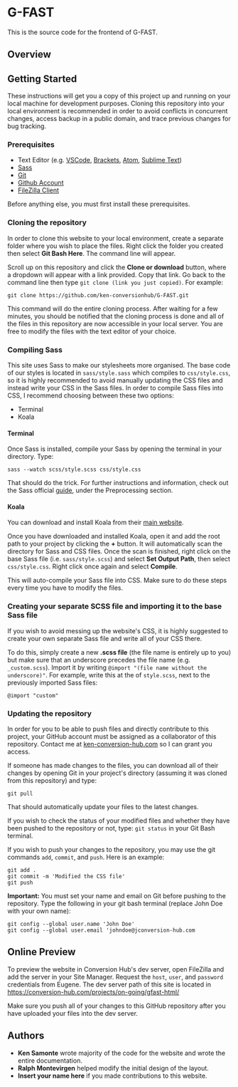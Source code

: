 # G-FAST

This is the source code for the frontend of G-FAST.

## Overview



## Getting Started

These instructions will get you a copy of this project up and running on your local machine for development purposes. Cloning this repository into your local environment is recommended in order to avoid conflicts in concurrent changes, access backup in a public domain, and trace previous changes for bug tracking.

### Prerequisites
+ Text Editor (e.g. [VSCode](https://code.visualstudio.com/), [Brackets](http://brackets.io/), [Atom](https://atom.io/), [Sublime Text](https://www.sublimetext.com/))
+ [Sass](https://sass-lang.com/install)
+ [Git](https://git-scm.com/downloads)
+ [Github Account](https://github.com/join)
+ [FileZilla Client](https://filezilla-project.org/)

Before anything else, you must first install these prerequisites.

### Cloning the repository

In order to clone this website to your local environment, create a separate folder where you wish to place the files. Right click the folder you created then select **Git Bash Here**. The command line will appear.

Scroll up on this repository and click the **Clone or download** button, where a dropdown will appear with a link provided. Copy that link. Go back to the command line then type `git clone (link you just copied)`. For example:

```
git clone https://github.com/ken-conversionhub/G-FAST.git
```

This command will do the entire cloning process. After waiting for a few minutes, you should be notified that the cloning process is done and all of the files in this repository are now accessible in your local server. You are free to modify the files with the text editor of your choice.

### Compiling Sass

This site uses Sass to make our stylesheets more organised. The base code of our styles is located in `sass/style.sass` which compiles to `css/style.css`, so it is highly recommended to avoid manually updating the CSS files and instead write your CSS in the Sass files. In order to compile Sass files into CSS, I recommend choosing between these two options:

+ Terminal
+ Koala

#### Terminal
Once Sass is installed, compile your Sass by opening the terminal in your directory. Type:

```
sass --watch scss/style.scss css/style.css
```

That should do the trick. For further instructions and information, check out the Sass official [guide](https://sass-lang.com/guide), under the Preprocessing section.

#### Koala
You can download and install Koala from their [main website](http://koala-app.com/).

Once you have downloaded and installed Koala, open it and add the root path to your project by clicking the **+** button. It will automatically scan the directory for Sass and CSS files. Once the scan is finished, right click on the base Sass file (i.e. `sass/style.scss`) and select **Set Output Path**, then select `css/style.css`. Right click once again and select **Compile**.

This will auto-compile your Sass file into CSS. Make sure to do these steps every time you have to modify the files.

### Creating your separate SCSS file and importing it to the base Sass file

If you wish to avoid messing up the website's CSS, it is highly suggested to create your own separate Sass file and write all of your CSS there.

To do this, simply create a new **.scss file** (the file name is entirely up to you) but make sure that an underscore precedes the file name (e.g. `_custom.scss`). Import it by writing `@import "(file name without the underscore)"`. For example, write this at the of `style.scss`, next to the previously imported Sass files:

```
@import "custom"
```

### Updating the repository

In order for you to be able to push files and directly contribute to this project, your GitHub account must be assigned as a collaborator of this repository. Contact me at [ken-conversion-hub.com](mailto:ken-conversion-hub.com) so I can grant you access.

If someone has made changes to the files, you can download all of their changes by opening Git in your project's directory (assuming it was cloned from this repository) and type:

```
git pull
```

That should automatically update your files to the latest changes.

If you wish to check the status of your modified files and whether they have been pushed to the repository or not, type: `git status` in your Git Bash terminal.

If you wish to push your changes to the repository, you may use the git commands `add`, `commit`, and `push`. Here is an example:

```
git add .
git commit -m 'Modified the CSS file'
git push
```

**Important:** You must set your name and email on Git before pushing to the repository. Type the following in your git bash terminal (replace John Doe with your own name):

```
git config --global user.name 'John Doe'
git config --global user.email 'johndoe@jconversion-hub.com
```

## Online Preview

To preview the website in Conversion Hub's dev server, open FileZilla and add the server in your Site Manager. Request the `host`, `user`, and `password` credentials from Eugene. The dev server path of this site is located in https://conversion-hub.com/projects/on-going/gfast-html/

Make sure you push all of your changes to this GitHub repository after you have uploaded your files into the dev server.

## Authors

+ **Ken Samonte** wrote majority of the code for the website and wrote the entire documentation.
+ **Ralph Montevirgen** helped modify the initial design of the layout.
+ **Insert your name here** if you made contributions to this website.
